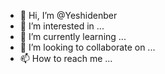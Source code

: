 - 👋 Hi, I’m @Yeshidenber
- 👀 I’m interested in ...
- 🌱 I’m currently learning ...
- 💞️ I’m looking to collaborate on ...
- 📫 How to reach me ...

<!---
Yeshidenber/Yeshidenber is a ✨ special ✨ repository because its `README.md` (this file) appears on your GitHub profile.
You can click the Preview link to take a look at your changes.
--->

